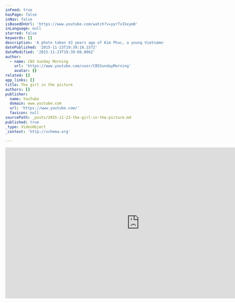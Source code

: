 ```yaml
---
inFeed: true
hasPage: false
inNav: false
isBasedOnUrl: 'https://www.youtube.com/watch?v=yyrTvIkxym8'
inLanguage: null
starred: false
keywords: []
description: 'A photo taken 43 years ago of Kim Phuc, a young Vietnamese girl fleeing naked from a napalm attack, continues to resonate today as the personification of the horrors of war. Jane Pauley revisits that horrific chapter of the Vietnam War, and finds out how Kim Phuc - now 52 - has found healing and peace.'
datePublished: '2015-11-23T19:39:18.157Z'
dateModified: '2015-11-23T19:39:08.006Z'
author:
  - name: CBS Sunday Morning
    url: 'https://www.youtube.com/user/CBSSundayMorning'
    avatar: {}
related: []
app_links: []
title: The girl in the picture
authors: []
publisher:
  name: YouTube
  domain: www.youtube.com
  url: 'https://www.youtube.com/'
  favicon: null
sourcePath: _posts/2015-11-23-the-girl-in-the-picture.md
published: true
_type: VideoObject
_context: 'http://schema.org'

---
```

<iframe src="https://cdn.embedly.com/widgets/media.html?src=https%3A%2F%2Fwww.youtube.com%2Fembed%2FyyrTvIkxym8%3Ffeature%3Doembed&amp;url=http%3A%2F%2Fwww.youtube.com%2Fwatch%3Fv%3DyyrTvIkxym8&amp;image=https%3A%2F%2Fi.ytimg.com%2Fvi%2FyyrTvIkxym8%2Fhqdefault.jpg&amp;key=b7d04c9b404c499eba89ee7072e1c4f7&amp;type=text%2Fhtml&amp;schema=youtube" width="854" height="480" scrolling="no" frameborder="0" allowfullscreen="allowfullscreen" style=""></iframe>